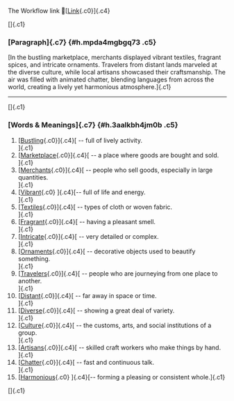 The Workflow link
👏[[Link](https://www.google.com/url?q=http://www.google.com&sa=D&source=editors&ust=1758382790982577&usg=AOvVaw0fua-dtSpAwYcbkfslwR-S){.c0}]{.c4}

[]{.c1}

### [Paragraph]{.c7} {#h.mpda4mgbgq73 .c5}

[In the bustling marketplace, merchants displayed vibrant textiles,
fragrant spices, and intricate ornaments. Travelers from distant lands
marveled at the diverse culture, while local artisans showcased their
craftsmanship. The air was filled with animated chatter, blending
languages from across the world, creating a lively yet harmonious
atmosphere.]{.c1}

------------------------------------------------------------------------

[]{.c1}

### [Words & Meanings]{.c7} {#h.3aalkbh4jm0b .c5}

1.  [[Bustling](https://www.google.com/url?q=http://www.google.com&sa=D&source=editors&ust=1758382790983204&usg=AOvVaw11jOLvvLxce1U0GDSHjIDI){.c0}]{.c4}[ --
    full of lively activity.\
    ]{.c1}
2.  [[Marketplace](https://www.google.com/url?q=http://www.google.com&sa=D&source=editors&ust=1758382790983314&usg=AOvVaw1wk6yaH7UoLH3SyUxz07Yr){.c0}]{.c4}[ --
    a place where goods are bought and sold.\
    ]{.c1}
3.  [[Merchants](https://www.google.com/url?q=http://www.google.com&sa=D&source=editors&ust=1758382790983425&usg=AOvVaw2ImHVBpyycJBEfxJj717Zu){.c0}]{.c4}[ --
    people who sell goods, especially in large quantities.\
    ]{.c1}
4.  [[Vibrant](https://www.google.com/url?q=http://www.google.com&sa=D&source=editors&ust=1758382790983543&usg=AOvVaw29PowBJQQAwo2S70knY763){.c0}
    ]{.c4}[-- full of life and energy.\
    ]{.c1}
5.  [[Textiles](https://www.google.com/url?q=http://www.google.com&sa=D&source=editors&ust=1758382790983647&usg=AOvVaw2LmXTxnfgpKeI3xbxEK3t7){.c0}]{.c4}[ --
    types of cloth or woven fabric.\
    ]{.c1}
6.  [[Fragrant](https://www.google.com/url?q=http://www.google.com&sa=D&source=editors&ust=1758382790983744&usg=AOvVaw2l5_QqGKkWZxorNMlPJOV7){.c0}]{.c4}[ --
    having a pleasant smell.\
    ]{.c1}
7.  [[Intricate](https://www.google.com/url?q=http://www.google.com&sa=D&source=editors&ust=1758382790983832&usg=AOvVaw2Da2L5qv8On6DMc86T7p1I){.c0}]{.c4}[ --
    very detailed or complex.\
    ]{.c1}
8.  [[Ornaments](https://www.google.com/url?q=http://www.google.com&sa=D&source=editors&ust=1758382790983920&usg=AOvVaw3C9bz68v3KfRpjTiUKVDlP){.c0}]{.c4}[ --
    decorative objects used to beautify something.\
    ]{.c1}
9.  [[Travelers](https://www.google.com/url?q=http://www.google.com&sa=D&source=editors&ust=1758382790984028&usg=AOvVaw0l0Yfrb-a6AvIpXCyuUrse){.c0}]{.c4}[ --
    people who are journeying from one place to another.\
    ]{.c1}
10. [[Distant](https://www.google.com/url?q=http://www.google.com&sa=D&source=editors&ust=1758382790984146&usg=AOvVaw0H2r3_l38xyyPsnTPFHz5h){.c0}]{.c4}[ --
    far away in space or time.\
    ]{.c1}
11. [[Diverse](https://www.google.com/url?q=http://www.google.com&sa=D&source=editors&ust=1758382790984235&usg=AOvVaw2cdXIsICqJ2lsj1Rl9j1fh){.c0}]{.c4}[ --
    showing a great deal of variety.\
    ]{.c1}
12. [[Culture](https://www.google.com/url?q=http://www.google.com&sa=D&source=editors&ust=1758382790984330&usg=AOvVaw1BWn790e-ooRzOxDduF27F){.c0}]{.c4}[ --
    the customs, arts, and social institutions of a group.\
    ]{.c1}
13. [[Artisans](https://www.google.com/url?q=http://www.google.com&sa=D&source=editors&ust=1758382790984447&usg=AOvVaw24algRpaTn87nKPQ84BEpX){.c0}]{.c4}[ --
    skilled craft workers who make things by hand.\
    ]{.c1}
14. [[Chatter](https://www.google.com/url?q=http://www.google.com&sa=D&source=editors&ust=1758382790984554&usg=AOvVaw3A3Fp0ewnMFLnUcysIy3rP){.c0}]{.c4}[ --
    fast and continuous talk.\
    ]{.c1}
15. [[Harmonious](https://www.google.com/url?q=http://www.google.com&sa=D&source=editors&ust=1758382790984645&usg=AOvVaw1_c1OeZd1zwYOPRizkNFNN){.c0}
    ]{.c4}[-- forming a pleasing or consistent whole.]{.c1}

[]{.c1}
